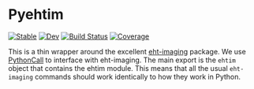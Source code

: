 # Pyehtim

[![Stable](https://img.shields.io/badge/docs-stable-blue.svg)](https://ptiede.github.io/Pyehtim.jl/stable/)
[![Dev](https://img.shields.io/badge/docs-dev-blue.svg)](https://ptiede.github.io/Pyehtim.jl/dev/)
[![Build Status](https://github.com/ptiede/Pyehtim.jl/actions/workflows/CI.yml/badge.svg?branch=main)](https://github.com/ptiede/Pyehtim.jl/actions/workflows/CI.yml?query=branch%3Amain)
[![Coverage](https://codecov.io/gh/ptiede/Pyehtim.jl/branch/main/graph/badge.svg)](https://codecov.io/gh/ptiede/Pyehtim.jl)


This is a thin wrapper around the excellent [eht-imaging](https://github.com/achael/eht-imaging) package.
We use [PythonCall](https://github.com/cjdoris/PythonCall.jl) to interface with eht-imaging. The main export
is the `ehtim` object that contains the ehtim module. This means that all the usual `eht-imaging` commands
should work identically to how they work in Python.

